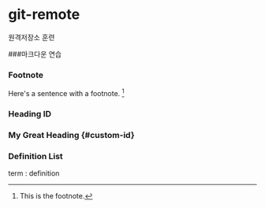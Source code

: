 # git-remote
원격저장소 훈련

###마크다운 연습
### Footnote

Here's a sentence with a footnote. [^1]

[^1]: This is the footnote.

### Heading ID

### My Great Heading {#custom-id}

### Definition List

term
: definition
